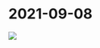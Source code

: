 # 2021-09-08

<image-container>
  <img preview="0" src="http://wangleant.com/turtle-images-thumbnail/IMG_20210908_205323.jpg"/>
</image-container>